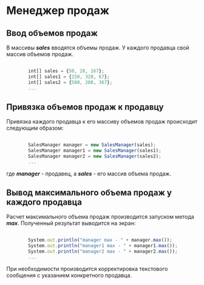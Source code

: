 # Менеджер продаж
## Ввод объемов продаж
В массивы ***sales*** вводятся объемы продаж. У каждого продавца свой массив объемов продаж.
```javascript
       
        int[] sales = {50, 28, 167};
        int[] sales1 = {150, 328, 67};
        int[] sales2 = {500, 208, 367};
        ...
```

## Привязка объемов продаж к продавцу
Привязка каждого продавца к его массиву объемов продаж происходит следующим образом:
```javascript
       
        SalesManager manager = new SalesManager(sales);
        SalesManager manager1 = new SalesManager(sales1);
        SalesManager manager2 = new SalesManager(sales2);
        ...
```
где ***manager*** - продавец, а ***sales*** - его массив объема продаж.

## Вывод максимального объема продаж у каждого продавца

Расчет максимального объема продаж производится запуском метода ***max***. 
Полученный результат выводится на экран:
```javascript
       
        System.out.println("manager max - " + manager.max());
        System.out.println("manager1 max - " + manager1.max());
        System.out.println("manager2 max - " + manager2.max());
        ...
```
При необходимости производится корректировка текстового сообщения с указанием конкретного продавца.